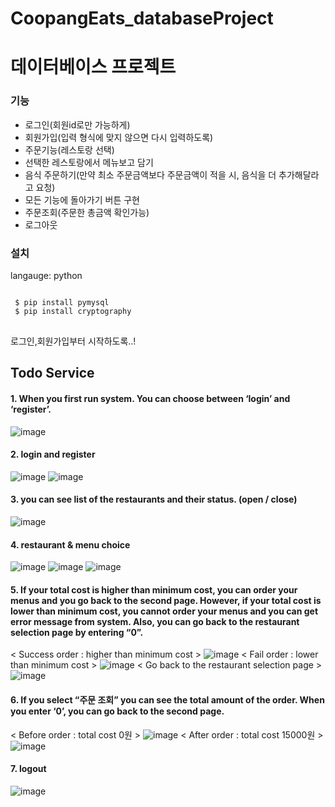 # CoopangEats_databaseProject
# 데이터베이스 프로젝트

### 기능
- 로그인(회원id로만 가능하게)
- 회원가입(입력 형식에 맞지 않으면 다시 입력하도록)
- 주문기능(레스토랑 선택)
- 선택한 레스토랑에서 메뉴보고 담기
- 음식 주문하기(만약 최소 주문금액보다 주문금액이 적을 시, 음식을 더 추가해달라고 요청)
- 모든 기능에 돌아가기 버튼 구현
- 주문조회(주문한 총금액 확인가능)
- 로그아웃


### 설치
langauge: python
<pre>
<code>
 $ pip install pymysql
 $ pip install cryptography
</code>
</pre>

로그인,회원가입부터 시작하도록..!

## Todo Service
#### 1. When you first run system. You can choose between ‘login’ and ‘register’.
![image](https://user-images.githubusercontent.com/86701879/208558712-2d4f7b33-6d76-447e-8d45-f2d28083095c.png)

#### 2. login and register
![image](https://user-images.githubusercontent.com/86701879/208558740-4fe032cf-fdbe-471a-a8fc-0a8a735dafa6.png)
![image](https://user-images.githubusercontent.com/86701879/208558767-b143eaac-4ddd-40bf-98a9-b11c0f8f83ab.png)

#### 3. you can see list of the restaurants and their status. (open / close) 
![image](https://user-images.githubusercontent.com/86701879/208558901-9a3650cc-cc3b-44d6-88be-d95a2a14be2e.png)

#### 4. restaurant & menu choice
![image](https://user-images.githubusercontent.com/86701879/208558936-23b6feb1-d72e-40c4-90b6-1033959d5f15.png)
![image](https://user-images.githubusercontent.com/86701879/208558961-d68fc7ff-242d-4391-94ca-e476f43b5d4d.png)
![image](https://user-images.githubusercontent.com/86701879/208558969-1df3c23b-b862-4d79-9de4-e444b24a613a.png)

#### 5. If your total cost is higher than minimum cost, you can order your menus and you go back to the second page. However, if your total cost is lower than minimum cost, you cannot order your menus and you can get error message from system. Also, you can go back to the restaurant selection page by entering “0”.

< Success order : higher than minimum cost >
![image](https://user-images.githubusercontent.com/86701879/208559239-e513018e-1c00-4c91-b53f-05b0ba1590d6.png)
< Fail order : lower than minimum cost >
![image](https://user-images.githubusercontent.com/86701879/208559242-62dc64d7-a1aa-4bcb-b1ad-f9d0e4384890.png)
< Go back to the restaurant selection page >
![image](https://user-images.githubusercontent.com/86701879/208559283-2ddb75d6-9597-495d-9e8d-463abc4353c1.png)

#### 6. If you select “주문 조회” you can see the total amount of the order. When you enter ‘0’, you can go back to the second page.
< Before order : total cost 0원 >
![image](https://user-images.githubusercontent.com/86701879/208559330-25bf39f8-bf0b-439b-98c5-ab33c17a3aca.png)
< After order : total cost 15000원 >
![image](https://user-images.githubusercontent.com/86701879/208559340-393cf129-2e69-430d-8a56-b22cf8a36d22.png)

#### 7. logout
![image](https://user-images.githubusercontent.com/86701879/208559487-f9cbdcbb-72a6-49f3-9bc3-1bf2354f792f.png)











